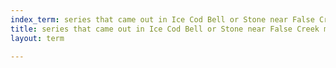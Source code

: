 ```yaml
---
index_term: series that came out in Ice Cod Bell or Stone near False Creek mouth
title: series that came out in Ice Cod Bell or Stone near False Creek mouth
layout: term

---
```

